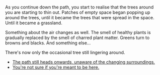 As you continue down the path, you start to realise that the trees around you are starting to thin out.
Patches of empty space began popping up around the trees, until it became the trees that were spread in the space.
Until it became a grassland.

Something about the air changes as well.
The smell of healthy plants is gradually replaced by the smell of charred plant matter.
Greens turn to browns and blacks.
And something else...

There's now only the occasional tree still lingering around.

- [The path still heads onwards, unaware of the changing surroundings.](#isolation:2)
- [You're not sure if you're meant to be here.](#)
